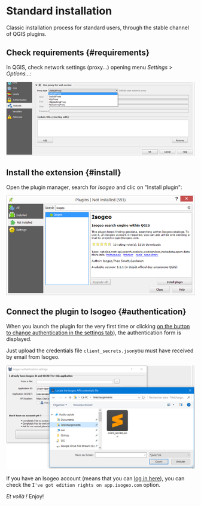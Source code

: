 # Standard installation

Classic installation process for standard users, through the stable channel of QGIS plugins.

## Check requirements {#requirements}

In QGIS, check network settings \(proxy...\) opening menu _Settings_ &gt; _Options..._:

![](https://raw.githubusercontent.com/isogeo/isogeo-plugin-qgis/master/img/en/qgis_install_network_en.png "Check QGIS connection settings")

## Install the extension {#install}

Open the plugin manager, search for _Isogeo_ and clic on "Install plugin":

![](https://raw.githubusercontent.com/isogeo/isogeo-plugin-qgis/master/img/en/qgis_install_extension_en.png "Install the plugin from the plugin manager")

## Connect the plugin to Isogeo {#authentication}

When you launch the plugin for the very first time or clicking [on the button to change authentication in the settings tab](/usage/configuration.md)), the authentication form is displayed.

Just upload the credentials file `client_secrets.json`you must have received by email from Isogeo.

![](https://raw.githubusercontent.com/isogeo/isogeo-plugin-qgis/master/img/en/ui_auth_prompt_upload_credentials_file_en.png "Load the credentials file client_secrets&#46;json received by email")

If you have an Isogeo account (means that you can [log in here](https://id.api.isogeo.com/)), you can check the  `I've got edition rights on app.isogeo.com` option.

_Et voilà !_ Enjoy!
